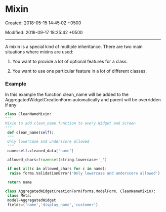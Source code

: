 # Mixin

Created: 2018-05-15 14:45:02 +0500

Modified: 2018-09-17 18:25:42 +0500

---

A mixin is a special kind of multiple inheritance. There are two main situations where mixins are used:

1. You want to provide a lot of optional features for a class.

2. You want to use one particular feature in a lot of different classes.

### Example

In this example the function clean_name will be added to the AggregatedWidgetCreationForm automatically and parent will be overridden if any

```python
class CleanNameMixin:
"""
Mixin to add clean_name function to every Widget and Screen
"""
 def clean_name(self):
 """
 Only lowercase and underscore allowed
 """
 name=self.cleaned_data['name']

 allowed_chars=frozenset(string.lowercase+'_')

 if not all(c in allowed_chars for c in name):
  raise forms.ValidationError('Only lowercase and underscore allowed')

 return name

class AggregatedWidgetCreationForm(forms.ModelForm, CleanNameMixin):
 class Meta:
 model=AggregatedWidget
 fields=('name','display_name','customer')

```
